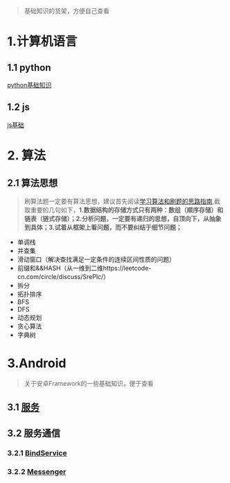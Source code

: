 > 基础知识的货架，方便自己查看

# 1.计算机语言
## 1.1 python
 [python基础知识](https://github.com/LuckX/Knowledge-shelf/blob/master/doc/python/Python%E5%9F%BA%E7%A1%80.md)
## 1.2 js
 [js基础](https://github.com/LuckX/Knowledge-shelf/blob/master/doc/JavaScript/Js%E5%9F%BA%E7%A1%80.md)
# 2. 算法
## 2.1 算法思想
> 刷算法题一定要有算法思想，建议首先阅读[学习算法和刷题的思路指南](https://labuladong.gitee.io/algo/1/2/),截取重要的几句如下，**1.数据结构的存储方式只有两种：数组（顺序存储）和链表（链式存储）；2.分析问题，一定要有递归的思想，自顶向下，从抽象到具体；3.试着从框架上看问题，而不要纠结于细节问题；**
- 单调栈
- 并查集
- 滑动窗口（解决查找满足一定条件的连续区间性质的问题）
- 前缀和&&HASH（从一维到二维https://leetcode-cn.com/circle/discuss/SrePlc/）
- 拆分
- 拓扑排序
- BFS
- DFS
- 动态规划
- 贪心算法
- 字典树
# 3.Android
> 关于安卓Framework的一些基础知识，便于查看
## 3.1 [服务](https://github.com/LuckX/Knowledge-shelf/blob/master/doc/Android/%E6%9C%8D%E5%8A%A1.md)
## 3.2 服务通信
### 3.2.1 [BindService](https://github.com/LuckX/Knowledge-shelf/blob/master/doc/Android/%E6%9C%8D%E5%8A%A1%E9%80%9A%E4%BF%A1%E2%80%94%E2%80%94BindService.md)
### 3.2.2 [Messenger](https://github.com/LuckX/Knowledge-shelf/blob/master/doc/Android/%E6%9C%8D%E5%8A%A1%E9%80%9A%E4%BF%A1%E2%80%94%E2%80%94Messenger.md)

